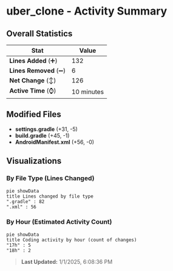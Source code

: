 # uber_clone - Activity Summary 

## Overall Statistics

| Stat                   | Value                                                             |
| ---------------------- | ----------------------------------------------------------------- |
| **Lines Added** (➕)   | 132                                          |
| **Lines Removed** (➖) | 6                                        |
| **Net Change** (↕)    | 126                |
| **Active Time** (⌚)   | 10 minutes |


## Modified Files
- **settings.gradle** (+31, -5)
- **build.gradle** (+45, -1)
- **AndroidManifest.xml** (+56, -0)

## Visualizations

### By File Type (Lines Changed)

```mermaid
pie showData
title Lines changed by file type
".gradle" : 82
".xml" : 56
```

### By Hour (Estimated Activity Count)

```mermaid
pie showData
title Coding activity by hour (count of changes)
"17h" : 5
"18h" : 2
```


> **Last Updated:** 1/1/2025, 6:08:36 PM